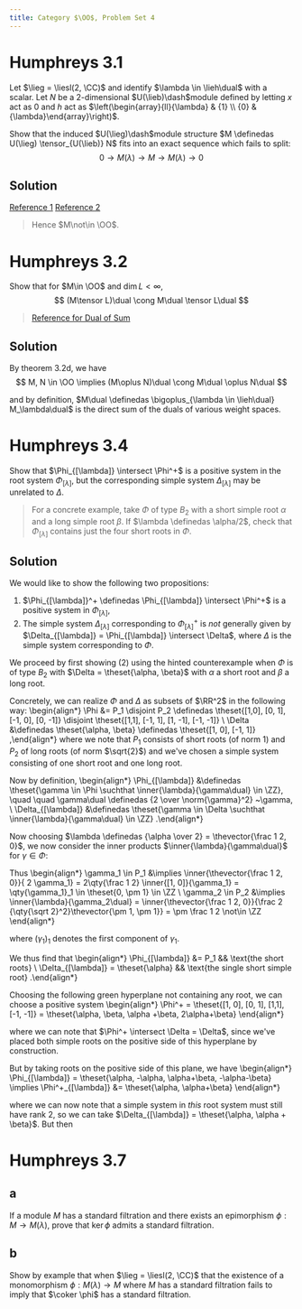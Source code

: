 ```yaml
---
title: Category $\OO$, Problem Set 4
---
```


# Humphreys 3.1
Let $\lieg = \liesl(2, \CC)$ and identify $\lambda \in \lieh\dual$ with a scalar.
Let $N$ be a 2-dimensional $U(\lieb)\dash$module defined by letting $x$ act as $0$ and $h$ act as $\left(\begin{array}{ll}{\lambda} & {1} \\ {0} & {\lambda}\end{array}\right)$.

Show that the induced $U(\lieg)\dash$module structure $M \definedas U(\lieg) \tensor_{U(\lieb)} N$ fits into an exact sequence which fails to split:
$$
0 \to M(\lambda) \to M \to M(\lambda) \to 0
$$

## Solution

[Reference 1](https://math.stackexchange.com/questions/2272891/extension-of-dual-verma-module/2273008#2273008)
[Reference 2](https://aip.scitation.org/doi/full/10.1063/1.5121236)

> Hence $M\not\in \OO$.

# Humphreys 3.2

Show that for $M\in \OO$ and $\dim L < \infty$,
$$
(M\tensor L)\dual \cong M\dual \tensor L\dual
$$

> [Reference for Dual of Sum](https://mathoverflow.net/questions/56255/duals-and-tensor-products)

## Solution

By theorem 3.2d, we have
$$
M, N \in \OO \implies (M\oplus N)\dual \cong M\dual \oplus N\dual
$$

and by definition, $M\dual \definedas \bigoplus_{\lambda \in \lieh\dual} M_\lambda\dual$ is the direct sum of the duals of various weight spaces.


# Humphreys 3.4

Show that $\Phi_{[\lambda]} \intersect \Phi^+$ is a positive system in the root system $\Phi_{[\lambda]}$, but the corresponding simple system $\Delta_{[\lambda]}$ may be unrelated to $\Delta$.

> For a concrete example, take $\Phi$ of type $B_2$ with a short simple root $\alpha$ and a long simple root $\beta$.
> If $\lambda \definedas \alpha/2$, check that $\Phi_{[\lambda]}$ contains just the four short roots in $\Phi$.

## Solution

We would like to show the following two propositions:

1. $\Phi_{[\lambda]}^+ \definedas \Phi_{[\lambda]} \intersect \Phi^+$ is a positive system in $\Phi_{[\lambda]}$,
2. The simple system $\Delta_{[\lambda]}$ corresponding to $\Phi_{[\lambda]}^+$ is *not* generally given by $\Delta_{[\lambda]} = \Phi_{[\lambda]} \intersect \Delta$, where $\Delta$ is the simple system corresponding to $\Phi$.

We proceed by first showing (2) using the hinted counterexample when $\Phi$ is of type $B_2$ with $\Delta = \theset{\alpha, \beta}$ with $\alpha$ a short root and $\beta$ a long root.

Concretely, we can realize $\Phi$ and $\Delta$ as subsets of $\RR^2$ in the following way:
\begin{align*}
\Phi &= P_1 \disjoint P_2 \definedas \theset{[1,0], [0, 1], [-1, 0], [0, -1]} \disjoint \theset{[1,1], [-1, 1], [1, -1], [-1, -1]} \\
\Delta &\definedas \theset{\alpha, \beta} \definedas \theset{[1, 0], [-1, 1]}
,\end{align*}
where we note that $P_1$ consists of short roots (of norm 1) and $P_2$ of long roots (of norm $\sqrt{2}$) and we've chosen a simple system consisting of one short root and one long root.

Now by definition,
\begin{align*}
\Phi_{[\lambda]} &\definedas \theset{\gamma \in \Phi \suchthat \inner{\lambda}{\gamma\dual} \in \ZZ}, \quad \quad \gamma\dual \definedas {2 \over \norm{\gamma}^2} ~\gamma, \\
\Delta_{[\lambda]} &\definedas \theset{\gamma \in \Delta \suchthat \inner{\lambda}{\gamma\dual} \in \ZZ} 
.\end{align*}

Now choosing $\lambda \definedas {\alpha \over 2} = \thevector{\frac 1 2, 0}$, we now consider the inner products $\inner{\lambda}{\gamma\dual}$ for $\gamma \in \Phi$: 

Thus
\begin{align*}
\gamma_1 \in P_1 &\implies  \inner{\thevector{\frac 1 2, 0}}{ 2 \gamma_1} = 2\qty{\frac 1 2} \inner{[1, 0]}{\gamma_1} = \qty{\gamma_1}_1 \in \theset{0, \pm 1} \in \ZZ \\
\gamma_2 \in P_2 &\implies \inner{\lambda}{\gamma_2\dual} = \inner{\thevector{\frac 1 2, 0}}{\frac 2 {\qty{\sqrt 2}^2}\thevector{\pm 1, \pm 1}} = \pm \frac 1 2 \not\in \ZZ 
\end{align*}


where $(\gamma_1)_1$ denotes the first component of $\gamma_1$.

We thus find that 
\begin{align*}
\Phi_{[\lambda]} &= P_1 && \text{the short roots} \\
\Delta_{[\lambda]} = \theset{\alpha} && \text{the single short simple root}
.\end{align*}

Choosing the following green hyperplane not containing any root, we can choose a positive system
\begin{align*}
\Phi^+ = \theset{[1, 0], [0, 1], [1,1], [-1, -1]} = \theset{\alpha, \beta, \alpha +\beta, 2\alpha+\beta}
\end{align*}

where we can note that $\Phi^+ \intersect \Delta = \Delta$, since we've placed both simple roots on the positive side of this hyperplane by construction.

But by taking roots on the positive side of this plane, we have
\begin{align*}
\Phi_{[\lambda]} = \theset{\alpha, -\alpha, \alpha+\beta, -\alpha-\beta}    \implies \Phi^+_{[\lambda]} &= \theset{\alpha, \alpha+\beta}
\end{align*}

where we can now note that a simple system in *this* root system must still have rank 2, so we can take $\Delta_{[\lambda]} = \theset{\alpha, \alpha + \beta}$. 
But then


# Humphreys 3.7

## a

If a module $M$ has a standard filtration and there exists an epimorphism $\phi: M\to M(\lambda)$, prove that $\ker \phi$ admits a standard filtration.

## b

Show by example that when $\lieg = \liesl(2, \CC)$ that the existence of a monomorphism $\phi: M(\lambda) \to M$ where $M$ has a standard filtration fails to imply that $\coker \phi$ has a standard filtration.

